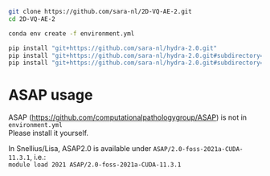 ```bash
git clone https://github.com/sara-nl/2D-VQ-AE-2.git
cd 2D-VQ-AE-2

conda env create -f environment.yml

pip install "git+https://github.com/sara-nl/hydra-2.0.git"
pip install "git+https://github.com/sara-nl/hydra-2.0.git#subdirectory=plugins/hydra_optuna_sweeper"
pip install "git+https://github.com/sara-nl/hydra-2.0.git#subdirectory=plugins/hydra_submitit_launcher"
```


# ASAP usage
ASAP (https://github.com/computationalpathologygroup/ASAP) is not in `environment.yml`  
Please install it yourself.

In Snellius/Lisa, ASAP2.0 is available under `ASAP/2.0-foss-2021a-CUDA-11.3.1`, i.e.:  
`module load 2021 ASAP/2.0-foss-2021a-CUDA-11.3.1`
